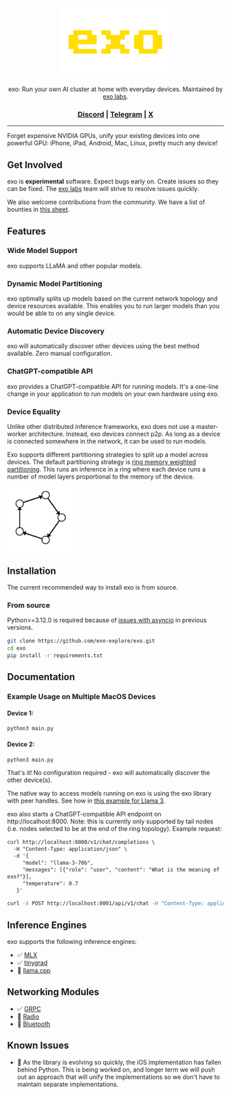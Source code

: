 <div align="center">

<picture>
  <source media="(prefers-color-scheme: light)" srcset="/docs/exo-logo-black-bg.jpg">
  <img alt="exo logo" src="/docs/exo-logo-transparent.png" width="50%" height="50%">
</picture>

exo: Run your own AI cluster at home with everyday devices. Maintained by [exo labs](https://x.com/exolabs_).


<h3>

[Discord](https://discord.gg/EUnjGpsmWw) | [Telegram](https://t.me/+Kh-KqHTzFYg3MGNk) | [X](https://x.com/exolabs_)

</h3>

</div>


---

Forget expensive NVIDIA GPUs, unify your existing devices into one powerful GPU: iPhone, iPad, Android, Mac, Linux, pretty much any device!

## Get Involved

exo is **experimental** software. Expect bugs early on. Create issues so they can be fixed. The [exo labs](https://x.com/exolabs_) team will strive to resolve issues quickly.

We also welcome contributions from the community. We have a list of bounties in [this sheet](https://docs.google.com/spreadsheets/d/1cTCpTIp48UnnIvHeLEUNg1iMy_Q6lRybgECSFCoVJpE/edit?usp=sharing).

## Features

### Wide Model Support

exo supports LLaMA and other popular models.

### Dynamic Model Partitioning

exo optimally splits up models based on the current network topology and device resources available. This enables you to run larger models than you would be able to on any single device.

### Automatic Device Discovery

exo will automatically discover other devices using the best method available. Zero manual configuration.

### ChatGPT-compatible API

exo provides a ChatGPT-compatible API for running models. It's a one-line change in your application to run models on your own hardware using exo.

### Device Equality

Unlike other distributed inference frameworks, exo does not use a master-worker architecture. Instead, exo devices connect p2p. As long as a device is connected somewhere in the network, it can be used to run models.

Exo supports different partitioning strategies to split up a model across devices. The default partitioning strategy is [ring memory weighted partitioning](exo/topology/ring_memory_weighted_partitioning_strategy.py). This runs an inference in a ring where each device runs a number of model layers proportional to the memory of the device.

<picture>
  <img alt="ring topology" src="docs/ring-topology.png" width="30%" height="30%">
</picture>


## Installation

The current recommended way to install exo is from source.

### From source

Python>=3.12.0 is required because of [issues with asyncio](https://github.com/exo-explore/exo/issues/5) in previous versions.

```sh
git clone https://github.com/exo-explore/exo.git
cd exo
pip install -r requirements.txt
```

## Documentation

### Example Usage on Multiple MacOS Devices

#### Device 1:

```sh
python3 main.py
```

#### Device 2:
```sh
python3 main.py
```

That's it! No configuration required - exo will automatically discover the other device(s).

The native way to access models running on exo is using the exo library with peer handles. See how in [this example for Llama 3](examples/llama3_distributed.py).

exo also starts a ChatGPT-compatible API endpoint on http://localhost:8000. Note: this is currently only supported by tail nodes (i.e. nodes selected to be at the end of the ring topology). Example request:

```
curl http://localhost:8000/v1/chat/completions \
  -H "Content-Type: application/json" \
  -d '{
     "model": "llama-3-70b",
     "messages": [{"role": "user", "content": "What is the meaning of exo?"}],
     "temperature": 0.7
   }'
```


```sh
curl -X POST http://localhost:8001/api/v1/chat -H "Content-Type: application/json" -d '{"messages": [{"role": "user", "content": "What is the meaning of life?"}]}'
```

## Inference Engines

exo supports the following inference engines:

- ✅ [MLX](exo/inference/mlx/sharded_inference_engine.py)
- ✅ [tinygrad](exo/inference/tinygrad/inference.py)
- 🚧 [llama.cpp](TODO)

## Networking Modules

- ✅ [GRPC](exo/networking/grpc)
- 🚧 [Radio](TODO)
- 🚧 [Bluetooth](TODO)

## Known Issues

- 🚧 As the library is evolving so quickly, the iOS implementation has fallen behind Python. This is being worked on, and longer term we will push out an approach that will unify the implementations so we don't have to maintain separate implementations.

